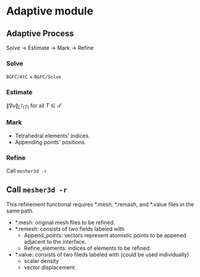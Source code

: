 # Adaptive module

## Adaptive Process

Solve $\to$ Estimate $\to$ Mark $\to$ Refine

### Solve

`BGFC/AtC` + `BGFC/Solve`

### Estimate

$\|\nabla u\|_{L^2(T)}$ for all $T\in\mathcal{T}$

### Mark

- Tetrahedral elements' indices.   
- Appending points' positions.

### Refine

Call `mesher3d -r`

## Call `mesher3d -r`

This refinement functional requires \*.mesh, \*.remash, and \*.value files in the same path.

- \*.mesh: original mesh files to be refined.
- \*.remesh: consists of two fields labeled with
	- Append\_points: vectors represent atomistic points to be appened adjacent to the interface.   
	- Refine_elements: indices of elements to be refined.
- \*.value: consists of two fileds labeled with (could be used individually)
	- scalar density
	- vector displacement